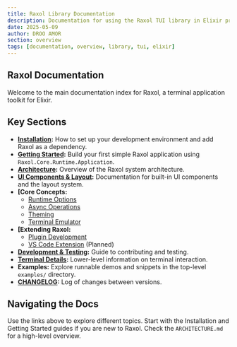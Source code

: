 ```yaml
---
title: Raxol Library Documentation
description: Documentation for using the Raxol TUI library in Elixir projects
date: 2025-05-09
author: DROO AMOR
section: overview
tags: [documentation, overview, library, tui, elixir]
---
```


## Raxol Documentation

Welcome to the main documentation index for Raxol, a terminal application toolkit for Elixir.

## Key Sections

- **[Installation](/docs/guides/05_development_and_testing/DevelopmentSetup.md):** How to set up your development environment and add Raxol as a dependency.
- **[Getting Started](/docs/guides/01_getting_started/quick_start.md):** Build your first simple Raxol application using `Raxol.Core.Runtime.Application`.
- **[Architecture](/docs/ARCHITECTURE.md):** Overview of the Raxol system architecture.
- **[UI Components & Layout](/docs/guides/03_components_and_layout/components/README.md):** Documentation for built-in UI components and the layout system.
- **[Core Concepts:**
  - [Runtime Options](/docs/guides/02_core_concepts/runtime_options.md)
  - [Async Operations](/docs/guides/02_core_concepts/async_operations.md)
  - [Theming](/docs/guides/02_core_concepts/theming.md)
  - [Terminal Emulator](/docs/guides/02_core_concepts/terminal_emulator.md)
- **[Extending Raxol:**
  - [Plugin Development](/docs/guides/04_extending_raxol/plugin_development.md)
  - [VS Code Extension](/docs/guides/04_extending_raxol/vscode_extension.md) (Planned)
- **[Development & Testing](/docs/guides/05_development_and_testing/testing.md):** Guide to contributing and testing.
- **[Terminal Details](/docs/guides/02_core_concepts/terminal/README.md):** Lower-level information on terminal interaction.
- **Examples:** Explore runnable demos and snippets in the top-level `examples/` directory.
- **[CHANGELOG](/docs/changes/CHANGELOG.md):** Log of changes between versions.

## Navigating the Docs

Use the links above to explore different topics. Start with the Installation and Getting Started guides if you are new to Raxol. Check the `ARCHITECTURE.md` for a high-level overview.
